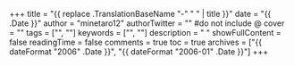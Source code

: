 +++
title = "{{ replace .TranslationBaseName "-" " " | title }}"
date = "{{ .Date }}"
author = "minetaro12"
authorTwitter = "" #do not include @
cover = ""
tags = ["", ""]
keywords = ["", ""]
description = " "
showFullContent = false
readingTime = false
comments = true
toc = true
archives = ["{{ dateFormat "2006" .Date }}", "{{ dateFormat "2006-01" .Date }}"]
+++
